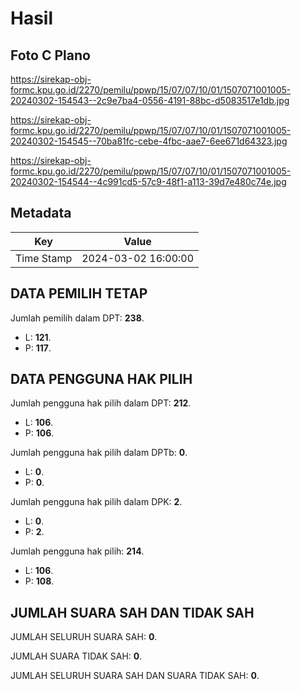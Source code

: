 # Hasil

## Foto C Plano

https://sirekap-obj-formc.kpu.go.id/2270/pemilu/ppwp/15/07/07/10/01/1507071001005-20240302-154543--2c9e7ba4-0556-4191-88bc-d5083517e1db.jpg

https://sirekap-obj-formc.kpu.go.id/2270/pemilu/ppwp/15/07/07/10/01/1507071001005-20240302-154545--70ba81fc-cebe-4fbc-aae7-6ee671d64323.jpg

https://sirekap-obj-formc.kpu.go.id/2270/pemilu/ppwp/15/07/07/10/01/1507071001005-20240302-154544--4c991cd5-57c9-48f1-a113-39d7e480c74e.jpg


## Metadata

| Key        | Value               |
| ---------- | ------------------- |
| Time Stamp | 2024-03-02 16:00:00 |


## DATA PEMILIH TETAP

Jumlah pemilih dalam DPT: **238**.
 * L: **121**.
 * P: **117**.

## DATA PENGGUNA HAK PILIH

Jumlah pengguna hak pilih dalam DPT: **212**.
 * L: **106**.
 * P: **106**.

Jumlah pengguna hak pilih dalam DPTb: **0**.
 * L: **0**.
 * P: **0**.

Jumlah pengguna hak pilih dalam DPK: **2**.
 * L: **0**.
 * P: **2**.

Jumlah pengguna hak pilih: **214**.
 * L: **106**.
 * P: **108**.

## JUMLAH SUARA SAH DAN TIDAK SAH

JUMLAH SELURUH SUARA SAH: **0**.

JUMLAH SUARA TIDAK SAH: **0**.

JUMLAH SELURUH SUARA SAH DAN SUARA TIDAK SAH: **0**.


